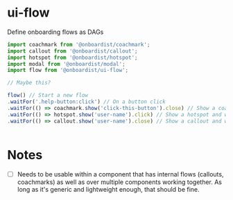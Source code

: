 # ui-flow
Define onboarding flows as DAGs

```javascript
import coachmark from '@onboardist/coachmark';
import callout from '@onboardist/callout';
import hotspot from '@onboardist/hotspot';
import modal from '@onboardist/modal';
import flow from '@onboardist/ui-flow';

// Maybe this?

flow() // Start a new flow
.waitFor('.help-button:click') // On a button click
.waitFor(() => coachmark.show('click-this-button').close) // Show a coachmark and wait for it to be closed
.waitFor(() => hotspot.show('user-name').click) // Show a hotspot and wait for it to be clicked
.waitFor(() => callout.show('user-name').close) // Show a callout and wait for it to be closed



```

# Notes

* [ ] Needs to be usable within a component that has internal flows (callouts, coachmarks) as well as over multiple components working together. As long as it's generic and lightweight enough, that should be fine.
